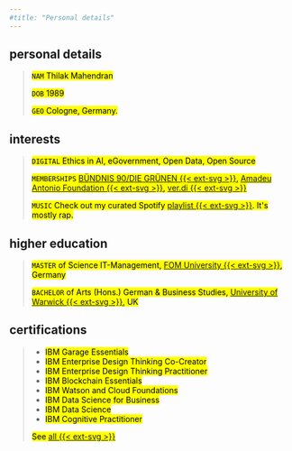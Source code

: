 ```yaml
---
#title: "Personal details"
---
```

## personal details
><mark>`NAM` Thilak Mahendran</mark>
>
><mark>`DOB` 1989</mark>
>
><mark>`GEO` Cologne, Germany.</mark>

## interests
><mark>`DIGITAL` Ethics in AI, eGovernment, Open Data, Open Source  </mark>
>
><mark>`MEMBERSHIPS` [BÜNDNIS 90/DIE GRÜNEN {{< ext-svg >}}](https://en.wikipedia.org/wiki/Alliance_90/The_Greens), [Amadeu Antonio Foundation {{< ext-svg >}}](https://www.amadeu-antonio-stiftung.de/en/about-us/), [ver.di {{< ext-svg >}}](https://www.verdi.de/ueber-uns/verdi-international/++co++0da83724-a114-11e2-9997-52540059119e)  </mark>
>
><mark>`MUSIC` Check out my curated Spotify [playlist {{< ext-svg >}}](https://open.spotify.com/playlist/48Sls72EpC41kdzrflUwK2?si=l94p6qvyRuyRvw82FkfI_Q). It's mostly rap.</mark>

## higher education
><mark>`MASTER` of Science IT-Management, [FOM University {{< ext-svg >}}](https://en.wikipedia.org/wiki/FOM_University_of_Applied_Sciences_for_Economics_and_Management), Germany  </mark>
>
><mark>`BACHELOR` of Arts (Hons.) German & Business Studies, [University of Warwick {{< ext-svg >}}](https://en.wikipedia.org/wiki/University_of_Warwick), UK</mark>

## certifications
>* <mark>IBM Garage Essentials</mark>
>* <mark>IBM Enterprise Design Thinking Co-Creator</mark>
>* <mark>IBM Enterprise Design Thinking Practitioner</mark>
>* <mark>IBM Blockchain Essentials</mark>
>* <mark>IBM Watson and Cloud Foundations</mark>
>* <mark>IBM Data Science for Business</mark>
>* <mark>IBM Data Science</mark>
>* <mark>IBM Cognitive Practitioner  </mark>
>
><mark>See [all {{< ext-svg >}}](https://www.youracclaim.com/users/thilak.mahendran/badges?sort=-state_updated_at&page=1)</mark>